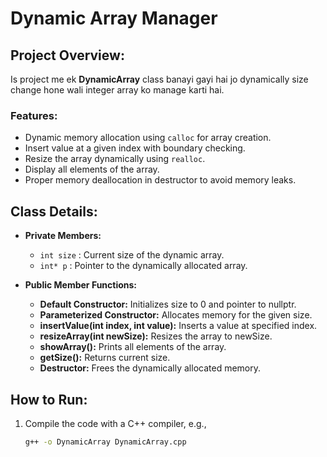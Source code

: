 # Dynamic Array Manager

## Project Overview:
Is project me ek **DynamicArray** class banayi gayi hai jo dynamically size change hone wali integer array ko manage karti hai.

### Features:
- Dynamic memory allocation using `calloc` for array creation.
- Insert value at a given index with boundary checking.
- Resize the array dynamically using `realloc`.
- Display all elements of the array.
- Proper memory deallocation in destructor to avoid memory leaks.

## Class Details:
- **Private Members:**
  - `int size` : Current size of the dynamic array.
  - `int* p` : Pointer to the dynamically allocated array.
  
- **Public Member Functions:**
  - **Default Constructor:** Initializes size to 0 and pointer to nullptr.
  - **Parameterized Constructor:** Allocates memory for the given size.
  - **insertValue(int index, int value):** Inserts a value at specified index.
  - **resizeArray(int newSize):** Resizes the array to newSize.
  - **showArray():** Prints all elements of the array.
  - **getSize():** Returns current size.
  - **Destructor:** Frees the dynamically allocated memory.

## How to Run:
1. Compile the code with a C++ compiler, e.g.,  
   ```bash
   g++ -o DynamicArray DynamicArray.cpp

